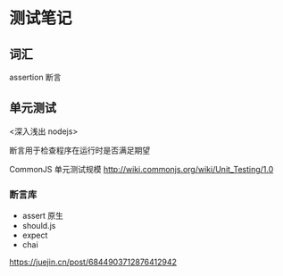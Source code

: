 # 测试笔记

## 词汇

assertion 断言

## 单元测试

<深入浅出 nodejs>

断言用于检查程序在运行时是否满足期望

CommonJS 单元测试规模
http://wiki.commonjs.org/wiki/Unit_Testing/1.0

### 断言库

- assert 原生
- should.js
- expect
- chai

https://juejin.cn/post/6844903712876412942